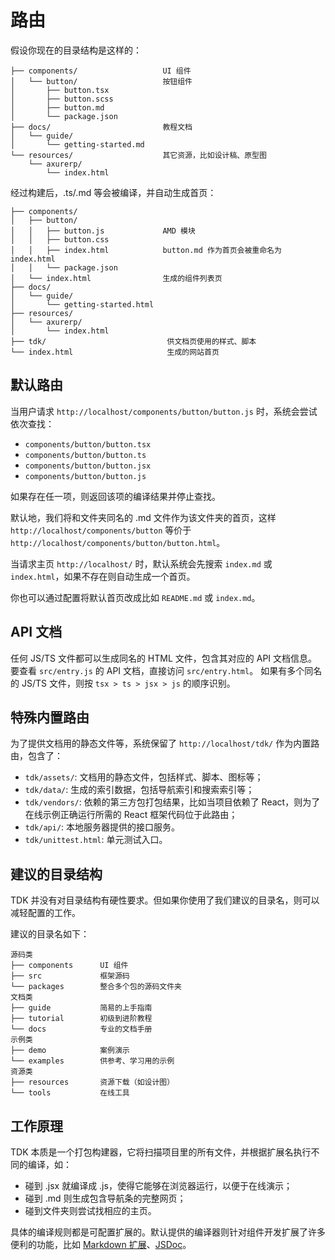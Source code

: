 # 路由
假设你现在的目录结构是这样的：
```
├── components/                   UI 组件
│   └── button/                   按钮组件
│       ├── button.tsx
│       ├── button.scss
│       ├── button.md
│       └── package.json
├── docs/                         教程文档
│   └── guide/
│       └── getting-started.md
└── resources/                    其它资源，比如设计稿、原型图
    └── axurerp/
        └── index.html
```

经过构建后，.ts/.md 等会被编译，并自动生成首页：
```
├── components/
│   ├── button/
│   │   ├── button.js             AMD 模块
│   │   ├── button.css
│   │   ├── index.html            button.md 作为首页会被重命名为 index.html
│   │   └── package.json
│   └── index.html                生成的组件列表页
├── docs/
│   └── guide/
│       └── getting-started.html
├── resources/
│   └── axurerp/
│       └── index.html
├── tdk/                           供文档页使用的样式、脚本
└── index.html                     生成的网站首页
```

## 默认路由
当用户请求 `http://localhost/components/button/button.js` 时，系统会尝试依次查找：
- `components/button/button.tsx`
- `components/button/button.ts`
- `components/button/button.jsx`
- `components/button/button.js`

如果存在任一项，则返回该项的编译结果并停止查找。

默认地，我们将和文件夹同名的 .md 文件作为该文件夹的首页，这样 `http://localhost/components/button` 等价于 `http://localhost/components/button/button.html`。

当请求主页 `http://localhost/` 时，默认系统会先搜索 `index.md` 或 `index.html`，如果不存在则自动生成一个首页。

你也可以通过配置将默认首页改成比如 `README.md` 或 `index.md`。

## API 文档
任何 JS/TS 文件都可以生成同名的 HTML 文件，包含其对应的 API 文档信息。要查看 `src/entry.js` 的 API 文档，直接访问 `src/entry.html`。
如果有多个同名的 JS/TS 文件，则按 `tsx > ts > jsx > js` 的顺序识别。

## 特殊内置路由
为了提供文档用的静态文件等，系统保留了 `http://localhost/tdk/` 作为内置路由，包含了：
- `tdk/assets/`: 文档用的静态文件，包括样式、脚本、图标等；
- `tdk/data/`: 生成的索引数据，包括导航索引和搜索索引等；
- `tdk/vendors/`: 依赖的第三方包打包结果，比如当项目依赖了 React，则为了在线示例正确运行所需的 React 框架代码位于此路由；
- `tdk/api/`: 本地服务器提供的接口服务。
- `tdk/unittest.html`: 单元测试入口。

## 建议的目录结构
TDK 并没有对目录结构有硬性要求。但如果你使用了我们建议的目录名，则可以减轻配置的工作。

建议的目录名如下：
```
源码类
├── components      UI 组件
├── src             框架源码
└── packages        整合多个包的源码文件夹
文档类
├── guide           简易的上手指南
├── tutorial        初级到进阶教程
└── docs            专业的文档手册
示例类
├── demo            案例演示
└── examples        供参考、学习用的示例
资源类
├── resources       资源下载（如设计图）
└── tools           在线工具
```

## 工作原理
TDK 本质是一个打包构建器，它将扫描项目里的所有文件，并根据扩展名执行不同的编译，如：
- 碰到 .jsx 就编译成 .js，使得它能够在浏览器运行，以便于在线演示；
- 碰到 .md 则生成包含导航条的完整网页；
- 碰到文件夹则尝试找相应的主页。

具体的编译规则都是可配置扩展的。默认提供的编译器则针对组件开发扩展了许多便利的功能，比如 [Markdown 扩展](./markdown-extension.md)、[JSDoc](./jsdoc.md)。